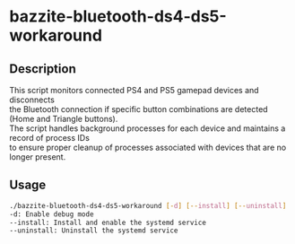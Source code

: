 # bazzite-bluetooth-ds4-ds5-workaround

## Description

This script monitors connected PS4 and PS5 gamepad devices and disconnects  
the Bluetooth connection if specific button combinations are detected (Home and Triangle buttons).  
The script handles background processes for each device and maintains a record of process IDs  
to ensure proper cleanup of processes associated with devices that are no longer present.

## Usage

  ```bash
  ./bazzite-bluetooth-ds4-ds5-workaround [-d] [--install] [--uninstall]
  -d: Enable debug mode
  --install: Install and enable the systemd service
  --uninstall: Uninstall the systemd service

